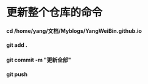 # 更新整个仓库的命令

#### cd /home/yang/文档/Myblogs/YangWeiBin.github.io

#### git add .

#### git commit -m "更新全部"

#### git push

